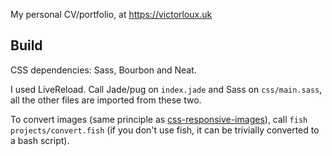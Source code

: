 My personal CV/portfolio, at https://victorloux.uk

## Build

CSS dependencies: Sass, Bourbon and Neat.

I used LiveReload. Call Jade/pug on `index.jade` and Sass on `css/main.sass`, all the other files are imported from these two.

To convert images (same principle as [css-responsive-images](https://github.com/victorloux/css-responsive-images)), call `fish projects/convert.fish` (if you don't use fish, it can be trivially converted to a bash script).
